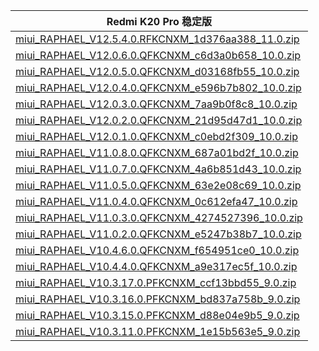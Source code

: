 | Redmi K20 Pro  稳定版    |
| ---- |
| [miui_RAPHAEL_V12.5.4.0.RFKCNXM_1d376aa388_11.0.zip](https://hugeota.d.miui.com/V12.5.4.0.RFKCNXM/miui_RAPHAEL_V12.5.4.0.RFKCNXM_1d376aa388_11.0.zip)    |
| [miui_RAPHAEL_V12.0.6.0.QFKCNXM_c6d3a0b658_10.0.zip](https://hugeota.d.miui.com/V12.0.6.0.QFKCNXM/miui_RAPHAEL_V12.0.6.0.QFKCNXM_c6d3a0b658_10.0.zip)    |
| [miui_RAPHAEL_V12.0.5.0.QFKCNXM_d03168fb55_10.0.zip](https://hugeota.d.miui.com/V12.0.5.0.QFKCNXM/miui_RAPHAEL_V12.0.5.0.QFKCNXM_d03168fb55_10.0.zip)    |
| [miui_RAPHAEL_V12.0.4.0.QFKCNXM_e596b7b802_10.0.zip](https://hugeota.d.miui.com/V12.0.4.0.QFKCNXM/miui_RAPHAEL_V12.0.4.0.QFKCNXM_e596b7b802_10.0.zip)    |
| [miui_RAPHAEL_V12.0.3.0.QFKCNXM_7aa9b0f8c8_10.0.zip](https://hugeota.d.miui.com/V12.0.3.0.QFKCNXM/miui_RAPHAEL_V12.0.3.0.QFKCNXM_7aa9b0f8c8_10.0.zip)    |
| [miui_RAPHAEL_V12.0.2.0.QFKCNXM_21d95d47d1_10.0.zip](https://hugeota.d.miui.com/V12.0.2.0.QFKCNXM/miui_RAPHAEL_V12.0.2.0.QFKCNXM_21d95d47d1_10.0.zip)    |
| [miui_RAPHAEL_V12.0.1.0.QFKCNXM_c0ebd2f309_10.0.zip](https://hugeota.d.miui.com/V12.0.1.0.QFKCNXM/miui_RAPHAEL_V12.0.1.0.QFKCNXM_c0ebd2f309_10.0.zip)    |
| [miui_RAPHAEL_V11.0.8.0.QFKCNXM_687a01bd2f_10.0.zip](https://hugeota.d.miui.com/V11.0.8.0.QFKCNXM/miui_RAPHAEL_V11.0.8.0.QFKCNXM_687a01bd2f_10.0.zip)    |
| [miui_RAPHAEL_V11.0.7.0.QFKCNXM_4a6b851d43_10.0.zip](https://hugeota.d.miui.com/V11.0.7.0.QFKCNXM/miui_RAPHAEL_V11.0.7.0.QFKCNXM_4a6b851d43_10.0.zip)    |
| [miui_RAPHAEL_V11.0.5.0.QFKCNXM_63e2e08c69_10.0.zip](https://hugeota.d.miui.com/V11.0.5.0.QFKCNXM/miui_RAPHAEL_V11.0.5.0.QFKCNXM_63e2e08c69_10.0.zip)    |
| [miui_RAPHAEL_V11.0.4.0.QFKCNXM_0c612efa47_10.0.zip](https://hugeota.d.miui.com/V11.0.4.0.QFKCNXM/miui_RAPHAEL_V11.0.4.0.QFKCNXM_0c612efa47_10.0.zip)    |
| [miui_RAPHAEL_V11.0.3.0.QFKCNXM_4274527396_10.0.zip](https://hugeota.d.miui.com/V11.0.3.0.QFKCNXM/miui_RAPHAEL_V11.0.3.0.QFKCNXM_4274527396_10.0.zip)    |
| [miui_RAPHAEL_V11.0.2.0.QFKCNXM_e5247b38b7_10.0.zip](https://hugeota.d.miui.com/V11.0.2.0.QFKCNXM/miui_RAPHAEL_V11.0.2.0.QFKCNXM_e5247b38b7_10.0.zip)    |
| [miui_RAPHAEL_V10.4.6.0.QFKCNXM_f654951ce0_10.0.zip](https://hugeota.d.miui.com/V10.4.6.0.QFKCNXM/miui_RAPHAEL_V10.4.6.0.QFKCNXM_f654951ce0_10.0.zip)    |
| [miui_RAPHAEL_V10.4.4.0.QFKCNXM_a9e317ec5f_10.0.zip](https://hugeota.d.miui.com/V10.4.4.0.QFKCNXM/miui_RAPHAEL_V10.4.4.0.QFKCNXM_a9e317ec5f_10.0.zip)    |
| [miui_RAPHAEL_V10.3.17.0.PFKCNXM_ccf13bbd55_9.0.zip](https://hugeota.d.miui.com/V10.3.17.0.PFKCNXM/miui_RAPHAEL_V10.3.17.0.PFKCNXM_ccf13bbd55_9.0.zip)    |
| [miui_RAPHAEL_V10.3.16.0.PFKCNXM_bd837a758b_9.0.zip](https://hugeota.d.miui.com/V10.3.16.0.PFKCNXM/miui_RAPHAEL_V10.3.16.0.PFKCNXM_bd837a758b_9.0.zip)    |
| [miui_RAPHAEL_V10.3.15.0.PFKCNXM_d88e04e9b5_9.0.zip](https://hugeota.d.miui.com/V10.3.15.0.PFKCNXM/miui_RAPHAEL_V10.3.15.0.PFKCNXM_d88e04e9b5_9.0.zip)    |
| [miui_RAPHAEL_V10.3.11.0.PFKCNXM_1e15b563e5_9.0.zip](https://hugeota.d.miui.com/V10.3.11.0.PFKCNXM/miui_RAPHAEL_V10.3.11.0.PFKCNXM_1e15b563e5_9.0.zip)    |
